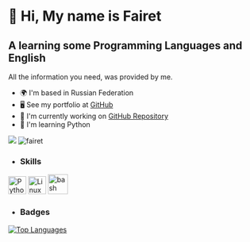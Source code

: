 👋 Hi, My name is Fairet
==============================================================================================================================

A learning some Programming Languages and English
-------------------------------------------------

All the information you need, was provided by me.

* 🌍  I'm based in Russian Federation
* 🖥️  See my portfolio at [GitHub](http://github.com/fairet)
* 🚀  I'm currently working on [GitHub Repository](http://github.com/fairet/MyFirstProjectPython)
* 🧠  I'm learning Python

<p align="left"> <a href="https://www.github.com/fairet" target="_blank" rel="noreferrer"><img src="https://img.shields.io/github/followers/fairet?logo=github&style=for-the-badge&color=ec4899&labelColor=1c1917" /></a> <img src="https://komarev.com/ghpvc/?username=fairet&label=Profile%20views&color=0e75b6&style=flat" alt="fairet" /> </p>


* ### Skills

<p align="left">
<a href="https://www.python.org/" target="_blank" rel="noreferrer"><img src="https://raw.githubusercontent.com/danielcranney/readme-generator/main/public/icons/skills/python-colored.svg" width="36" height="36" alt="Python" /></a>
<a href="https://www.linux.org" target="_blank" rel="noreferrer"><img src="https://raw.githubusercontent.com/danielcranney/readme-generator/main/public/icons/skills/linux-colored.svg" width="36" height="36" alt="Linux" /></a>
<a href="https://www.gnu.org/software/bash/" target="_blank" rel="noreferrer"> <img src="https://www.vectorlogo.zone/logos/gnu_bash/gnu_bash-icon.svg" alt="bash" width="40" height="40"/> </a> </p> 

* ### Badges

<a href="https://github.com/fairet" align="left"><img src="https://github-readme-stats.vercel.app/api/top-langs/?username=fairet&langs_count=10&title_color=10b981&text_color=f97316&icon_color=ec4899&bg_color=1c1917&hide_border=true&locale=en&custom_title=Top%20%Languages" alt="Top Languages" /></a>


